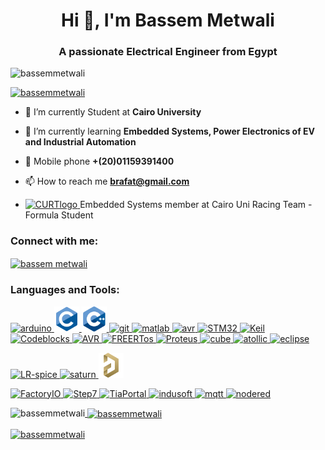 
<h1 align="center">Hi 👋, I'm Bassem Metwali</h1>
<h3 align="center">A passionate Electrical Engineer from Egypt</h3>

<p align="left"> <img src="https://komarev.com/ghpvc/?username=bassemmetwali&label=Profile%20views&color=0e75b6&style=flat" alt="bassemmetwali" /> </p>

<p align="left"> <a href="https://github.com/ryo-ma/github-profile-trophy"><img src="https://github-profile-trophy.vercel.app/?username=bassemmetwali" alt="bassemmetwali" /></a> </p>

- 🔭 I’m currently Student at **Cairo University**

- 🌱 I’m currently learning **Embedded Systems, Power Electronics of EV and Industrial Automation**

- 💬 Mobile phone **+(20)01159391400**

- 📫 How to reach me **brafat@gmail.com**

- <a href="https://www.facebook.com/curt.fs/" target="_blank" rel="noreferrer"> <img src="https://user-images.githubusercontent.com/89417052/192640224-0882ad3e-aa29-4bf8-aedf-cf62053aca23.jpg" alt="CURTlogo" width="20" height="20"/> </a> Embedded Systems member at Cairo Uni Racing Team - Formula Student


<h3 align="left">Connect with me:</h3>
<p align="left">
<a href="http://www.linkedin.com/in/bassem-metwali-1b2993190" target="blank"><img align="center" src="https://raw.githubusercontent.com/rahuldkjain/github-profile-readme-generator/master/src/images/icons/Social/linked-in-alt.svg" alt="bassem metwali" height="30" width="40" /></a>
</p>

<h3 align="left">Languages and Tools:</h3>
<p align="left"> <a href="https://www.arduino.cc/" target="_blank" rel="noreferrer"> <img src="https://cdn.worldvectorlogo.com/logos/arduino-1.svg" alt="arduino" width="40" height="40"/> </a> <a href="https://www.cprogramming.com/" target="_blank" rel="noreferrer"> <img src="https://raw.githubusercontent.com/devicons/devicon/master/icons/c/c-original.svg" alt="c" width="40" height="40"/> </a> <a href="https://www.w3schools.com/cpp/" target="_blank" rel="noreferrer"> <img src="https://raw.githubusercontent.com/devicons/devicon/master/icons/cplusplus/cplusplus-original.svg" alt="cplusplus" width="40" height="40"/> </a> <a href="https://git-scm.com/" target="_blank" rel="noreferrer"> <img src="https://www.vectorlogo.zone/logos/git-scm/git-scm-icon.svg" alt="git" width="40" height="40"/> </a> <a href="https://www.mathworks.com/" target="_blank" rel="noreferrer"> <img src="https://upload.wikimedia.org/wikipedia/commons/2/21/Matlab_Logo.png" alt="matlab" width="40" height="40"/> </a> <a href="https://www.arduino.cc/" target="_blank" rel="noreferrer"> <img src="https://user-images.githubusercontent.com/89417052/192634423-a613e898-f43c-40e3-acb1-8e92b3a033b2.png" alt="avr" width="40" height="40"/>
<a href="https://www.arduino.cc/" target="_blank" rel="noreferrer"> <img src="https://user-images.githubusercontent.com/89417052/192634434-16d854f4-1b9f-432b-861e-d9fb33fcb418.png" alt="STM32" width="40" height="40"/>
 <a href="https://www.arduino.cc/" target="_blank" rel="noreferrer"> <img src="https://user-images.githubusercontent.com/89417052/192634968-4534be08-a28b-4b04-8c13-c988d6f5e7bb.png" alt="Keil" width="80" height="40"/>
 <a href="https://www.arduino.cc/" target="_blank" rel="noreferrer"> <img src="https://user-images.githubusercontent.com/89417052/192638410-fe34429a-1086-404e-a1b0-dee889c6f34c.png" alt="Codeblocks" width="40" height="40"/>
 <a href="https://www.arduino.cc/" target="_blank" rel="noreferrer"> <img src="https://user-images.githubusercontent.com/89417052/192636731-7d3fb33f-b174-4517-826a-4f93d592e033.png" alt="AVR" width="50" height="40"/>  
<a href="https://www.arduino.cc/" target="_blank" rel="noreferrer"> <img src="https://user-images.githubusercontent.com/89417052/192636827-72168876-0dde-447b-ba16-e7e8754e6bdd.jpg" alt="FREERTos" width="80" height="40"/>
 <a href="https://www.arduino.cc/" target="_blank" rel="noreferrer"> <img src="https://user-images.githubusercontent.com/89417052/192636759-0bb61e0e-3b8f-4ab8-bead-d561790888e7.png" alt="Proteus" width="40" height="40"/>
 <a href="https://www.arduino.cc/" target="_blank" rel="noreferrer"> <img src="https://user-images.githubusercontent.com/89417052/192643928-a7acec35-8578-4f4b-ad61-998d9e76f760.jpg" alt="cube" width="100" height="40"/>
 <a href="https://www.arduino.cc/" target="_blank" rel="noreferrer"> <img src="https://user-images.githubusercontent.com/89417052/192643984-f5dc28ed-eb8b-4833-8bcb-1def7108d00c.jpg" alt="atollic" width="60" height="40"/>
 <a href="https://www.arduino.cc/" target="_blank" rel="noreferrer"> <img src="https://user-images.githubusercontent.com/89417052/192645194-ef54bba3-2ac5-4e8c-b80c-de2f18675ec6.png" alt="eclipse" width="40" height="40"/>
  
  
 <a href="https://www.arduino.cc/" target="_blank" rel="noreferrer"> <img src="https://user-images.githubusercontent.com/89417052/192636774-f3d650ec-07b9-4bd9-a508-bfdc44ddbaea.jpg" alt="LR-spice" width="40" height="40"/>
 <a href="https://www.arduino.cc/" target="_blank" rel="noreferrer"> <img src="https://user-images.githubusercontent.com/89417052/192636781-8bd25692-8ed6-486f-934d-5423277eda4a.jpg" alt="saturn" width="90" height="40"/>
 <a href="https://www.altium.com/" target="_blank" rel="noreferrer"> <img src="https://raw.githubusercontent.com/github/explore/7af95003139e68a3a54e382bb4f23a72836ef348/topics/altium-designer/altium-designer.png" alt="altium" width="40" height="40"/> 
  
 <a href="https://factoryio.com/" target="_blank" rel="noreferrer"> <img src="https://user-images.githubusercontent.com/89417052/192633073-ae4fe762-f41c-472d-8f6e-c7874f5bd70a.png" alt="FactoryIO" width="40" height="40"/>
 <a href="https://www.arduino.cc/" target="_blank" rel="noreferrer"> <img src="https://user-images.githubusercontent.com/89417052/192636790-916c91e9-d644-459d-a3b6-0fa7321b352f.jpg" alt="Step7" width="40" height="40"/>
 <a href="https://new.siemens.com/global/en/products/automation/industry-software/automation-software/tia-portal.html" target="_blank" rel="noreferrer"> <img src="https://user-images.githubusercontent.com/89417052/192633582-fc69c75a-8355-48d2-b437-cf6544582933.jpg" alt="TiaPortal" width="40" height="40"/>
 <a href="https://www.arduino.cc/" target="_blank" rel="noreferrer"> <img src="https://user-images.githubusercontent.com/89417052/192636799-e0d0d1e7-e6fe-4152-a5e4-386b672ef6a0.png" alt="indusoft" width="60" height="40"/>
 <a href="https://www.arduino.cc/" target="_blank" rel="noreferrer"> <img src="https://user-images.githubusercontent.com/89417052/192636813-59173721-b5c8-4af3-8b24-101ca399c66d.jpg" alt="mqtt" width="40" height="40"/>
 <a href="https://www.arduino.cc/" target="_blank" rel="noreferrer"> <img src="https://user-images.githubusercontent.com/89417052/192636837-6fe3a477-52fb-438a-a217-1be9e786bdcf.svg" alt="nodered" width="40" height="40"/>
</p>

<p><img align="left" src="https://github-readme-stats.vercel.app/api/top-langs?username=bassemmetwali&show_icons=true&locale=en&layout=compact" alt="bassemmetwali" /></p>

<p>&nbsp;<img align="center" src="https://github-readme-stats.vercel.app/api?username=bassemmetwali&show_icons=true&locale=en" alt="bassemmetwali" /></p>

<p><img align="center" src="https://github-readme-streak-stats.herokuapp.com/?user=bassemmetwali&" alt="bassemmetwali" /></p>

